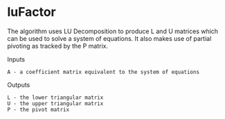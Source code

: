 # luFactor
The algorithm uses LU Decomposition to produce L and U matrices which can be used to solve a system of equations. It also makes use of partial pivoting as tracked by the P matrix.

Inputs

    A - a coefficient matrix equivalent to the system of equations
    
Outputs

    L - the lower triangular matrix
    U - the upper triangular matrix
    P - the pivot matrix
